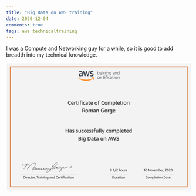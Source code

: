 ```yaml
---
title: "Big Data on AWS training"
date: 2020-12-04
comments: true
tags: aws technicaltraining
---
```

I was a Compute and Networking guy for a while, so it is good to add breadth into my technical knowledge.

![Big Data on AWS certificate](/assets/images/big-data-on-aws-cert.png "Big Data on AWS certificate")